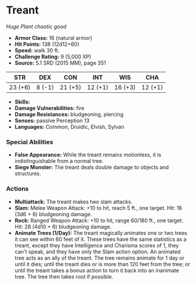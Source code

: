 # Treant

*Huge* *Plant* *chaotic good*

- **Armor Class:** 16 (natural armor)
- **Hit Points:** 138 (12d12+60)
- **Speed:** walk 30 ft.
- **Challenge Rating:** 9 (5,000 XP)
- **Source:** 5.1 SRD (2015 MM), page 351

| STR | DEX | CON | INT | WIS | CHA |
| --- | --- | --- | --- | --- | --- |
| 23 (+6) | 8 (-1) | 21 (+5) | 12 (+1) | 16 (+3) | 12 (+1) |

- **Skills:** 
- **Damage Vulnerabilities:** fire
- **Damage Resistances:** bludgeoning, piercing
- **Senses:** passive Perception 13
- **Languages:** Common, Druidic, Elvish, Sylvan

### Special Abilities

- **False Appearance:** While the treant remains motionless, it is indistinguishable from a normal tree.
- **Siege Monster:** The treant deals double damage to objects and structures.

### Actions

- **Multiattack:** The treant makes two slam attacks.
- **Slam:** Melee Weapon Attack: +10 to hit, reach 5 ft., one target. Hit: 16 (3d6 + 6) bludgeoning damage.
- **Rock:** Ranged Weapon Attack: +10 to hit, range 60/180 ft., one target. Hit: 28 (4d10 + 6) bludgeoning damage.
- **Animate Trees (1/Day):** The treant magically animates one or two trees it can see within 60 feet of it. These trees have the same statistics as a treant, except they have Intelligence and Charisma scores of 1, they can't speak, and they have only the Slam action option. An animated tree acts as an ally of the treant. The tree remains animate for 1 day or until it dies; until the treant dies or is more than 120 feet from the tree; or until the treant takes a bonus action to turn it back into an inanimate tree. The tree then takes root if possible.


